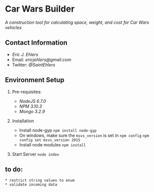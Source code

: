 # Car Wars Builder
_A construction tool for calculating space, weight, and cost for Car Wars vehicles_

## Contact Information
* _Eric J. Ehlers_
* Email: _ericjehlers@gmail.com_
* Twitter: _@SaintEhlers_


## Environment Setup
1. Pre-requisites:
    * _NodeJS 6.7.0_
    * _NPM 3.10.3_
    * _Mongo 3.2.9_

2. Installation
    * Install node-gyp
      `npm install node-gyp`
    * On windows, make sure the `msvs_version` is set in `npm config`
      `npm config set msvs_version 2015`
    * Install node modules
      `npm install`

3. Start Server
    `node index`

## to do:
    * restrict string values to enum
    * validate incoming data




